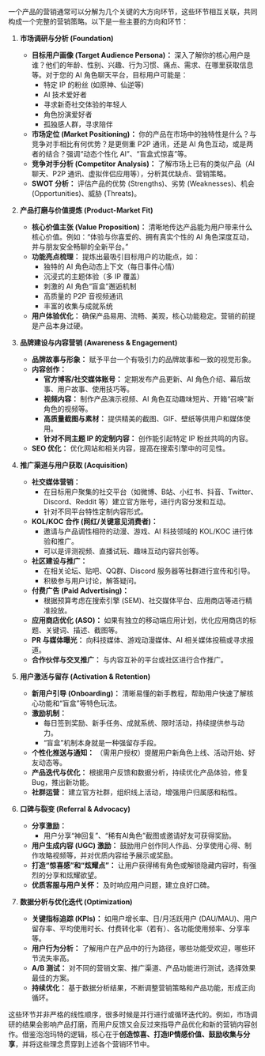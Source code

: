 一个产品的营销通常可以分解为几个关键的大方向环节，这些环节相互关联，共同构成一个完整的营销策略。以下是一些主要的方向和环节：

1.  **市场调研与分析 (Foundation)**
    *   **目标用户画像 (Target Audience Persona)：** 深入了解你的核心用户是谁？他们的年龄、性别、兴趣、行为习惯、痛点、需求、在哪里获取信息等。对于您的 AI 角色聊天平台，目标用户可能是：
        *   特定 IP 的粉丝 (如原神、仙逆等)
        *   AI 技术爱好者
        *   寻求新奇社交体验的年轻人
        *   角色扮演爱好者
        *   孤独感人群，寻求陪伴
    *   **市场定位 (Market Positioning)：** 你的产品在市场中的独特性是什么？与竞争对手相比有何优势？是更侧重 P2P 通讯，还是 AI 角色互动，或是两者的结合？强调“动态个性化 AI”、“盲盒式惊喜”等。
    *   **竞争对手分析 (Competitor Analysis)：** 了解市场上已有的类似产品（AI 聊天、P2P 通讯、虚拟伴侣应用等），分析其优缺点、营销策略。
    *   **SWOT 分析：** 评估产品的优势 (Strengths)、劣势 (Weaknesses)、机会 (Opportunities)、威胁 (Threats)。

2.  **产品打磨与价值提炼 (Product-Market Fit)**
    *   **核心价值主张 (Value Proposition)：** 清晰地传达产品能为用户带来什么核心价值。例如：“体验与你喜爱的、拥有真实个性的 AI 角色深度互动，并与朋友安全畅聊的全新平台。”
    *   **功能亮点梳理：** 提炼出最吸引目标用户的功能点，如：
        *   独特的 AI 角色动态上下文（每日事件心情）
        *   沉浸式的主题体验（多 IP 覆盖）
        *   刺激的 AI 角色“盲盒”邂逅机制
        *   高质量的 P2P 音视频通讯
        *   丰富的收集与成就系统
    *   **用户体验优化：** 确保产品易用、流畅、美观，核心功能稳定。营销的前提是产品本身过硬。

3.  **品牌建设与内容营销 (Awareness & Engagement)**
    *   **品牌故事与形象：** 赋予平台一个有吸引力的品牌故事和一致的视觉形象。
    *   **内容创作：**
        *   **官方博客/社交媒体账号：** 定期发布产品更新、AI 角色介绍、幕后故事、用户故事、使用技巧等。
        *   **视频内容：** 制作产品演示视频、AI 角色互动趣味短片、开箱“召唤”新角色的视频等。
        *   **高质量截图与素材：** 提供精美的截图、GIF、壁纸等供用户和媒体使用。
        *   **针对不同主题 IP 的定制内容：** 创作能引起特定 IP 粉丝共鸣的内容。
    *   **SEO 优化：** 优化网站和相关内容，提高在搜索引擎中的可见性。

4.  **推广渠道与用户获取 (Acquisition)**
    *   **社交媒体营销：**
        *   在目标用户聚集的社交平台（如微博、B站、小红书、抖音、Twitter、Discord、Reddit 等）建立官方账号，进行内容分发和互动。
        *   针对不同平台特性定制内容形式。
    *   **KOL/KOC 合作 (网红/关键意见消费者)：**
        *   邀请与产品调性相符的动漫、游戏、AI 科技领域的 KOL/KOC 进行体验和推广。
        *   可以是评测视频、直播试玩、趣味互动内容共创等。
    *   **社区建设与推广：**
        *   在相关论坛、贴吧、QQ群、Discord 服务器等社群进行宣传和引导。
        *   积极参与用户讨论，解答疑问。
    *   **付费广告 (Paid Advertising)：**
        *   根据预算考虑在搜索引擎 (SEM)、社交媒体平台、应用商店等进行精准投放。
    *   **应用商店优化 (ASO)：** 如果有独立的移动端应用计划，优化应用商店的标题、关键词、描述、截图等。
    *   **PR 与媒体曝光：** 向科技媒体、游戏动漫媒体、AI 相关媒体投稿或寻求报道。
    *   **合作伙伴与交叉推广：** 与内容互补的平台或社区进行合作推广。

5.  **用户激活与留存 (Activation & Retention)**
    *   **新用户引导 (Onboarding)：** 清晰易懂的新手教程，帮助用户快速了解核心功能和“盲盒”等特色玩法。
    *   **激励机制：**
        *   每日签到奖励、新手任务、成就系统、限时活动，持续提供参与动力。
        *   “盲盒”机制本身就是一种强留存手段。
    *   **个性化推送与通知：** （需用户授权）提醒用户新角色上线、活动开始、好友动态等。
    *   **产品迭代与优化：** 根据用户反馈和数据分析，持续优化产品体验，修复 Bug，推出新功能。
    *   **社群运营：** 建立官方社群，组织线上活动，增强用户归属感和粘性。

6.  **口碑与裂变 (Referral & Advocacy)**
    *   **分享激励：**
        *   用户分享“神回复”、“稀有AI角色”截图或邀请好友可获得奖励。
    *   **用户生成内容 (UGC) 激励：** 鼓励用户创作同人作品、分享使用心得、制作攻略视频等，并对优质内容给予展示或奖励。
    *   **打造“惊喜感”和“炫耀点”：** 让用户获得稀有角色或解锁隐藏内容时，有强烈的分享和炫耀欲望。
    *   **优质客服与用户关怀：** 及时响应用户问题，建立良好口碑。

7.  **数据分析与优化迭代 (Optimization)**
    *   **关键指标追踪 (KPIs)：** 如用户增长率、日/月活跃用户 (DAU/MAU)、用户留存率、平均使用时长、付费转化率（若有）、各功能使用频率、分享率等。
    *   **用户行为分析：** 了解用户在产品中的行为路径，哪些功能受欢迎，哪些环节流失率高。
    *   **A/B 测试：** 对不同的营销文案、推广渠道、产品功能进行测试，选择效果最佳的方案。
    *   **持续优化：** 基于数据分析结果，不断调整营销策略和产品功能，形成正向循环。

这些环节并非严格的线性顺序，很多时候是并行进行或循环迭代的。例如，市场调研的结果会影响产品打磨，而用户反馈又会反过来指导产品优化和新的营销内容创作。借鉴泡泡玛特的逻辑，核心在于**创造惊喜、打造IP情感价值、鼓励收集与分享**，并将这些理念贯穿到上述各个营销环节中。